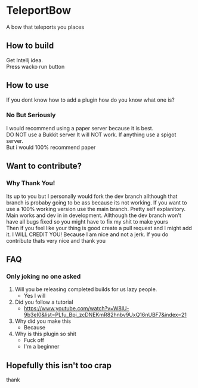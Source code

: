 # TeleportBow
A bow that teleports you places
## How to build
Get Intellj idea.
<br>Press wacko run button
## How to use
If you dont know how to add a plugin how do you know what one is?
### No But Seriously
I would recommend using a paper server because it is best. <br>
DO NOT use a Bukkit server It will NOT work. If anything use a spigot server. <br>
But i would 100% recommend paper <br>
## Want to contribute?
### Why Thank You!
Its up to you but I personally would fork the dev branch allthough that branch is probaby going to be ass because its not working. If you want to use a 100% working version use the main branch. Pretty self explanitory. Main works and dev in in development. Allthough the dev branch won't have all bugs fixed so you might have to fix my shit to make yours <br> Then if you feel like your thing is good create a pull request and I might add it. I WILL CREDIT YOU! Because I am nice and not a jerk. If you do contribute thats very nice and thank you

## FAQ
### Only joking no one asked

1. Will you be releasing completed builds for us lazy people.
    - Yes I will
2. Did you follow a tutorial
    - https://www.youtube.com/watch?v=W8lU-9b3eI0&list=PLfu_Bpi_zcDNEKmR82hnbv9UxQ16nUBF7&index=21
3. Why did you make this
    - Because
4. Why is this plugin so shit
    - Fuck off
    - I'm a beginner
## Hopefully this isn't too crap
thank
 
